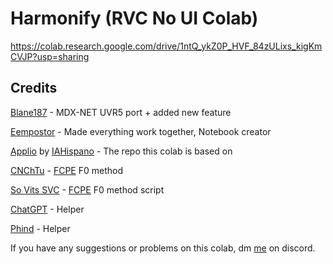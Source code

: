 # **Harmonify (RVC No UI Colab)**
https://colab.research.google.com/drive/1ntQ_ykZ0P_HVF_84zULixs_kigKmCVJP?usp=sharing

## **Credits**

[Blane187](http://discord.com/users/1221414974811934831) - MDX-NET UVR5 port + added new feature


[Eempostor](https://discordapp.com/users/818050831034613771) - Made everything work together, Notebook creator

[Applio](https://github.com/IAHispano/Applio-RVC-Fork) by [IAHispano](https://github.com/IAHispano) - The repo this colab is based on

[CNChTu](https://github.com/CNChTu) - [FCPE](https://github.com/CNChTu/FCPE) F0 method

[So Vits SVC](https://github.com/svc-develop-team/so-vits-svc) - [FCPE](https://github.com/CNChTu/FCPE) F0 method script

[ChatGPT](https://chat.openai.com/) - Helper

[Phind](https://www.phind.com/) - Helper

If you have any suggestions or problems on this colab, dm [me](https://discordapp.com/users/818050831034613771) on discord.

